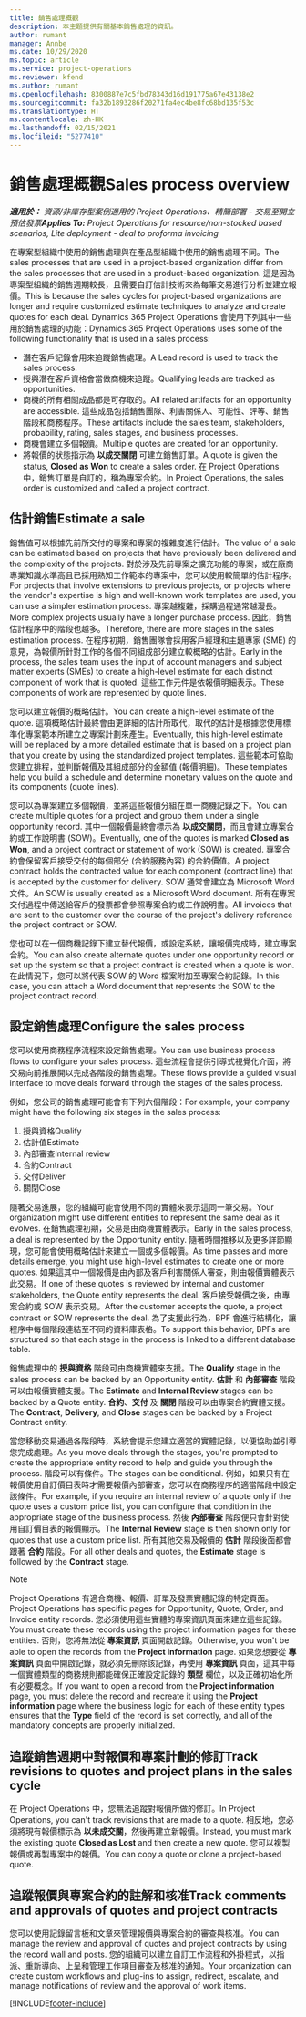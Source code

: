 ```yaml
---
title: 銷售處理概觀
description: 本主題提供有關基本銷售處理的資訊。
author: rumant
manager: Annbe
ms.date: 10/29/2020
ms.topic: article
ms.service: project-operations
ms.reviewer: kfend
ms.author: rumant
ms.openlocfilehash: 8300887e7c5fbd78343d16d191775a67e43138e2
ms.sourcegitcommit: fa32b1893286f20271fa4ec4be8fc68bd135f53c
ms.translationtype: HT
ms.contentlocale: zh-HK
ms.lasthandoff: 02/15/2021
ms.locfileid: "5277410"
---
```

# <a name="sales-process-overview"></a><span data-ttu-id="843b9-103">銷售處理概觀</span><span class="sxs-lookup"><span data-stu-id="843b9-103">Sales process overview</span></span>

<span data-ttu-id="843b9-104">_**適用於：** 資源/非庫存型案例適用的 Project Operations、精簡部署 - 交易至開立預估發票_</span><span class="sxs-lookup"><span data-stu-id="843b9-104">_**Applies To:** Project Operations for resource/non-stocked based scenarios, Lite deployment - deal to proforma invoicing_</span></span>

<span data-ttu-id="843b9-105">在專案型組織中使用的銷售處理與在產品型組織中使用的銷售處理不同。</span><span class="sxs-lookup"><span data-stu-id="843b9-105">The sales processes that are used in a project-based organization differ from the sales processes that are used in a product-based organization.</span></span> <span data-ttu-id="843b9-106">這是因為專案型組織的銷售週期較長，且需要自訂估計技術來為每筆交易進行分析並建立報價。</span><span class="sxs-lookup"><span data-stu-id="843b9-106">This is because the sales cycles for project-based organizations are longer and require customized estimate techniques to analyze and create quotes for each deal.</span></span> <span data-ttu-id="843b9-107">Dynamics 365 Project Operations 會使用下列其中一些用於銷售處理的功能：</span><span class="sxs-lookup"><span data-stu-id="843b9-107">Dynamics 365 Project Operations uses some of the following functionality that is used in a sales process:</span></span>

- <span data-ttu-id="843b9-108">潛在客戶記錄會用來追蹤銷售處理。</span><span class="sxs-lookup"><span data-stu-id="843b9-108">A Lead record is used to track the sales process.</span></span>
- <span data-ttu-id="843b9-109">授與潛在客戶資格會當做商機來追蹤。</span><span class="sxs-lookup"><span data-stu-id="843b9-109">Qualifying leads are tracked as opportunities.</span></span>
- <span data-ttu-id="843b9-110">商機的所有相關成品都是可存取的。</span><span class="sxs-lookup"><span data-stu-id="843b9-110">All related artifacts for an opportunity are accessible.</span></span> <span data-ttu-id="843b9-111">這些成品包括銷售團隊、利害關係人、可能性、評等、銷售階段和商務程序。</span><span class="sxs-lookup"><span data-stu-id="843b9-111">These artifacts include the sales team, stakeholders, probability, rating, sales stages, and business processes.</span></span>
- <span data-ttu-id="843b9-112">商機會建立多個報價。</span><span class="sxs-lookup"><span data-stu-id="843b9-112">Multiple quotes are created for an opportunity.</span></span>
- <span data-ttu-id="843b9-113">將報價的狀態指示為 **以成交關閉** 可建立銷售訂單。</span><span class="sxs-lookup"><span data-stu-id="843b9-113">A quote is given the status, **Closed as Won** to create a sales order.</span></span> <span data-ttu-id="843b9-114">在 Project Operations 中，銷售訂單是自訂的，稱為專案合約。</span><span class="sxs-lookup"><span data-stu-id="843b9-114">In Project Operations, the sales order is customized and called a project contract.</span></span>

## <a name="estimate-a-sale"></a><span data-ttu-id="843b9-115">估計銷售</span><span class="sxs-lookup"><span data-stu-id="843b9-115">Estimate a sale</span></span>
<span data-ttu-id="843b9-116">銷售值可以根據先前所交付的專案和專案的複雜度進行估計。</span><span class="sxs-lookup"><span data-stu-id="843b9-116">The value of a sale can be estimated based on projects that have previously been delivered and the complexity of the projects.</span></span> <span data-ttu-id="843b9-117">對於涉及先前專案之擴充功能的專案，或在廠商專業知識水準高且已採用熟知工作範本的專案中，您可以使用較簡單的估計程序。</span><span class="sxs-lookup"><span data-stu-id="843b9-117">For projects that involve extensions to previous projects, or projects where the vendor's expertise is high and well-known work templates are used, you can use a simpler estimation process.</span></span> <span data-ttu-id="843b9-118">專案越複雜，採購過程通常越漫長。</span><span class="sxs-lookup"><span data-stu-id="843b9-118">More complex projects usually have a longer purchase process.</span></span> <span data-ttu-id="843b9-119">因此，銷售估計程序中的階段也越多。</span><span class="sxs-lookup"><span data-stu-id="843b9-119">Therefore, there are more stages in the sales estimation process.</span></span> <span data-ttu-id="843b9-120">在程序初期，銷售團隊會採用客戶經理和主題專家 (SME) 的意見，為報價所針對工作的各個不同組成部分建立較概略的估計。</span><span class="sxs-lookup"><span data-stu-id="843b9-120">Early in the process, the sales team uses the input of account managers and subject matter experts (SMEs) to create a high-level estimate for each distinct component of work that is quoted.</span></span> <span data-ttu-id="843b9-121">這些工作元件是依報價明細表示。</span><span class="sxs-lookup"><span data-stu-id="843b9-121">These components of work are represented by quote lines.</span></span> 

<span data-ttu-id="843b9-122">您可以建立報價的概略估計。</span><span class="sxs-lookup"><span data-stu-id="843b9-122">You can create a high-level estimate of the quote.</span></span> <span data-ttu-id="843b9-123">這項概略估計最終會由更詳細的估計所取代，取代的估計是根據您使用標準化專案範本所建立之專案計劃來產生。</span><span class="sxs-lookup"><span data-stu-id="843b9-123">Eventually, this high-level estimate will be replaced by a more detailed estimate that is based on a project plan that you create by using the standardized project templates.</span></span> <span data-ttu-id="843b9-124">這些範本可協助您建立排程，並判斷報價及其組成部分的金額值 (報價明細)。</span><span class="sxs-lookup"><span data-stu-id="843b9-124">These templates help you build a schedule and determine monetary values on the quote and its components (quote lines).</span></span> 

<span data-ttu-id="843b9-125">您可以為專案建立多個報價，並將這些報價分組在單一商機記錄之下。</span><span class="sxs-lookup"><span data-stu-id="843b9-125">You can create multiple quotes for a project and group them under a single opportunity record.</span></span> <span data-ttu-id="843b9-126">其中一個報價最終會標示為 **以成交關閉**，而且會建立專案合約或工作說明書 (SOW)。</span><span class="sxs-lookup"><span data-stu-id="843b9-126">Eventually, one of the quotes is marked **Closed as Won**, and a project contract or statement of work (SOW) is created.</span></span> <span data-ttu-id="843b9-127">專案合約會保留客戶接受交付的每個部分 (合約服務內容) 的合約價值。</span><span class="sxs-lookup"><span data-stu-id="843b9-127">A project contract holds the contracted value for each component (contract line) that is accepted by the customer for delivery.</span></span> <span data-ttu-id="843b9-128">SOW 通常會建立為 Microsoft Word 文件。</span><span class="sxs-lookup"><span data-stu-id="843b9-128">An SOW is usually created as a Microsoft Word document.</span></span> <span data-ttu-id="843b9-129">所有在專案交付過程中傳送給客戶的發票都會參照專案合約或工作說明書。</span><span class="sxs-lookup"><span data-stu-id="843b9-129">All invoices that are sent to the customer over the course of the project's delivery reference the project contract or SOW.</span></span>

<span data-ttu-id="843b9-130">您也可以在一個商機記錄下建立替代報價，或設定系統，讓報價完成時，建立專案合約。</span><span class="sxs-lookup"><span data-stu-id="843b9-130">You can also create alternate quotes under one opportunity record or set up the system so that a project contract is created when a quote is won.</span></span> <span data-ttu-id="843b9-131">在此情況下，您可以將代表 SOW 的 Word 檔案附加至專案合約記錄。</span><span class="sxs-lookup"><span data-stu-id="843b9-131">In this case, you can attach a Word document that represents the SOW to the project contract record.</span></span>

## <a name="configure-the-sales-process"></a><span data-ttu-id="843b9-132">設定銷售處理</span><span class="sxs-lookup"><span data-stu-id="843b9-132">Configure the sales process</span></span>
<span data-ttu-id="843b9-133">您可以使用商務程序流程來設定銷售處理。</span><span class="sxs-lookup"><span data-stu-id="843b9-133">You can use business process flows to configure your sales process.</span></span> <span data-ttu-id="843b9-134">這些流程會提供引導式視覺化介面，將交易向前推展開以完成各階段的銷售處理。</span><span class="sxs-lookup"><span data-stu-id="843b9-134">These flows provide a guided visual interface to move deals forward through the stages of the sales process.</span></span>

<span data-ttu-id="843b9-135">例如，您公司的銷售處理可能會有下列六個階段：</span><span class="sxs-lookup"><span data-stu-id="843b9-135">For example, your company might have the following six stages in the sales process:</span></span>

1. <span data-ttu-id="843b9-136">授與資格​​</span><span class="sxs-lookup"><span data-stu-id="843b9-136">Qualify</span></span>
2. <span data-ttu-id="843b9-137">估計值</span><span class="sxs-lookup"><span data-stu-id="843b9-137">Estimate</span></span>
3. <span data-ttu-id="843b9-138">內部審查</span><span class="sxs-lookup"><span data-stu-id="843b9-138">Internal review</span></span>
4. <span data-ttu-id="843b9-139">合約</span><span class="sxs-lookup"><span data-stu-id="843b9-139">Contract</span></span>
5. <span data-ttu-id="843b9-140">交付</span><span class="sxs-lookup"><span data-stu-id="843b9-140">Deliver</span></span>
6. <span data-ttu-id="843b9-141">關閉​​</span><span class="sxs-lookup"><span data-stu-id="843b9-141">Close</span></span>
 
<span data-ttu-id="843b9-142">隨著交易進展，您的組織可能會使用不同的實體來表示這同一筆交易。</span><span class="sxs-lookup"><span data-stu-id="843b9-142">Your organization might use different entities to represent the same deal as it evolves.</span></span> <span data-ttu-id="843b9-143">在銷售處理初期，交易是由商機實體表示。</span><span class="sxs-lookup"><span data-stu-id="843b9-143">Early in the sales process, a deal is represented by the Opportunity entity.</span></span> <span data-ttu-id="843b9-144">隨著時間推移以及更多詳節顯現，您可能會使用概略估計來建立一個或多個報價。</span><span class="sxs-lookup"><span data-stu-id="843b9-144">As time passes and more details emerge, you might use high-level estimates to create one or more quotes.</span></span> <span data-ttu-id="843b9-145">如果這其中一個報價是由內部及客戶利害關係人審查，則由報價實體表示此交易。</span><span class="sxs-lookup"><span data-stu-id="843b9-145">If one of these quotes is reviewed by internal and customer stakeholders, the Quote entity represents the deal.</span></span> <span data-ttu-id="843b9-146">客戶接受報價之後，由專案合約或 SOW 表示交易。</span><span class="sxs-lookup"><span data-stu-id="843b9-146">After the customer accepts the quote, a project contract or SOW represents the deal.</span></span> <span data-ttu-id="843b9-147">為了支援此行為，BPF 會進行結構化，讓程序中每個階段連結至不同的資料庫表格。</span><span class="sxs-lookup"><span data-stu-id="843b9-147">To support this behavior, BPFs are structured so that each stage in the process is linked to a different database table.</span></span>

<span data-ttu-id="843b9-148">銷售處理中的 **授與資格** 階段可由商機實體來支援。</span><span class="sxs-lookup"><span data-stu-id="843b9-148">The **Qualify** stage in the sales process can be backed by an Opportunity entity.</span></span> <span data-ttu-id="843b9-149">**估計** 和 **內部審查** 階段可以由報價實體支援。</span><span class="sxs-lookup"><span data-stu-id="843b9-149">The **Estimate** and **Internal Review** stages can be backed by a Quote entity.</span></span> <span data-ttu-id="843b9-150">**合約**、**交付** 及 **關閉** 階段可以由專案合約實體支援。</span><span class="sxs-lookup"><span data-stu-id="843b9-150">The **Contract**, **Delivery**, and **Close** stages can be backed by a Project Contract entity.</span></span>

<span data-ttu-id="843b9-151">當您移動交易通過各階段時，系統會提示您建立適當的實體記錄，以便協助並引導您完成處理。</span><span class="sxs-lookup"><span data-stu-id="843b9-151">As you move deals through the stages, you're prompted to create the appropriate entity record to help and guide you through the process.</span></span> <span data-ttu-id="843b9-152">階段可以有條件。</span><span class="sxs-lookup"><span data-stu-id="843b9-152">The stages can be conditional.</span></span> <span data-ttu-id="843b9-153">例如，如果只有在報價使用自訂價目表時才需要報價內部審查，您可以在商務程序的適當階段中設定該條件。</span><span class="sxs-lookup"><span data-stu-id="843b9-153">For example, if you require an internal review of a quote only if the quote uses a custom price list, you can configure that condition in the appropriate stage of the business process.</span></span> <span data-ttu-id="843b9-154">然後 **內部審查** 階段便只會針對使用自訂價目表的報價顯示。</span><span class="sxs-lookup"><span data-stu-id="843b9-154">The **Internal Review** stage is then shown only for quotes that use a custom price list.</span></span> <span data-ttu-id="843b9-155">所有其他交易及報價的 **估計** 階段後面都會跟著 **合約** 階段。</span><span class="sxs-lookup"><span data-stu-id="843b9-155">For all other deals and quotes, the **Estimate** stage is followed by the **Contract** stage.</span></span>

> [!NOTE]
> <span data-ttu-id="843b9-156">Project Operations 有適合商機、報價、訂單及發票實體記錄的特定頁面。</span><span class="sxs-lookup"><span data-stu-id="843b9-156">Project Operations has specific pages for Opportunity, Quote, Order, and Invoice entity records.</span></span> <span data-ttu-id="843b9-157">您必須使用這些實體的專案資訊頁面來建立這些記錄。</span><span class="sxs-lookup"><span data-stu-id="843b9-157">You must create these records using the project information pages for these entities.</span></span> <span data-ttu-id="843b9-158">否則，您將無法從 **專案資訊** 頁面開啟記錄。</span><span class="sxs-lookup"><span data-stu-id="843b9-158">Otherwise, you won't be able to open the records from the **Project information** page.</span></span> <span data-ttu-id="843b9-159">如果您想要從 **專案資訊** 頁面中開啟記錄，就必須先刪除該記錄，再使用 **專案資訊** 頁面，這其中每一個實體類型的商務規則都能確保正確設定記錄的 **類型** 欄位，以及正確初始化所有必要概念。</span><span class="sxs-lookup"><span data-stu-id="843b9-159">If you want to open a record from the **Project information** page, you must delete the record and recreate it using the **Project information** page where the business logic for each of these entity types ensures that the **Type** field of the record is set correctly, and all of the mandatory concepts are properly initialized.</span></span>


## <a name="track-revisions-to-quotes-and-project-plans-in-the-sales-cycle"></a><span data-ttu-id="843b9-160">追蹤銷售週期中對報價和專案計劃的修訂</span><span class="sxs-lookup"><span data-stu-id="843b9-160">Track revisions to quotes and project plans in the sales cycle</span></span>
<span data-ttu-id="843b9-161">在 Project Operations 中，您無法追蹤對報價所做的修訂。</span><span class="sxs-lookup"><span data-stu-id="843b9-161">In Project Operations, you can't track revisions that are made to a quote.</span></span> <span data-ttu-id="843b9-162">相反地，您必須將現有報價標示為 **以未成交關**，然後再建立新報價。</span><span class="sxs-lookup"><span data-stu-id="843b9-162">Instead, you must mark the existing quote **Closed as Lost** and then create a new quote.</span></span> <span data-ttu-id="843b9-163">您可以複製報價或再製專案中的報價。</span><span class="sxs-lookup"><span data-stu-id="843b9-163">You can copy a quote or clone a project-based quote.</span></span>

## <a name="track-comments-and-approvals-of-quotes-and-project-contracts"></a><span data-ttu-id="843b9-164">追蹤報價與專案合約的註解和核准</span><span class="sxs-lookup"><span data-stu-id="843b9-164">Track comments and approvals of quotes and project contracts</span></span>
<span data-ttu-id="843b9-165">您可以使用記錄留言板和文章來管理報價與專案合約的審查與核准。</span><span class="sxs-lookup"><span data-stu-id="843b9-165">You can manage the review and approval of quotes and project contracts by using the record wall and posts.</span></span> <span data-ttu-id="843b9-166">您的組織可以建立自訂工作流程和外掛程式，以指派、重新導向、上呈和管理工作項目審查及核准的通知。</span><span class="sxs-lookup"><span data-stu-id="843b9-166">Your organization can create custom workflows and plug-ins to assign, redirect, escalate, and manage notifications of review and the approval of work items.</span></span>


[!INCLUDE[footer-include](../includes/footer-banner.md)]